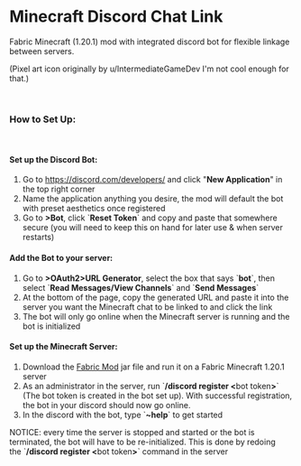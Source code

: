# Minecraft Discord Chat Link
<p>Fabric Minecraft (1.20.1) mod with integrated discord bot for flexible linkage between servers.</p>
<p>(Pixel art icon originally by u/IntermediateGameDev I'm not cool enough for that.)</p>
<p>&nbsp;</p>
<h3>How to Set Up:</h3>
<p>&nbsp;</p>
<h4>Set up the Discord Bot:</h4>
<ol>
<li>Go to&nbsp;<a href="https://discord.com/developers/">https://discord.com/developers/</a>&nbsp;and click "<strong>New Application</strong>" in the top right corner</li>
<li>Name the application anything you desire, the mod will default the bot with preset aesthetics once registered</li>
<li>Go to <strong>&gt;Bot</strong>, click `<strong>Reset Token</strong>` and copy and paste that somewhere secure (you will need to keep this on hand for later use &amp; when server restarts)</li>
</ol>
<h4>Add the Bot to your server:</h4>
<ol>
<li>Go to <strong>&gt;OAuth2&gt;URL Generator</strong>, select the box that says `<strong>bot</strong>`, then select `<strong>Read Messages/View Channels</strong>` and `<strong>Send Messages</strong>`</li>
<li>At the bottom of the page, copy the generated URL and paste it into the server you want the Minecraft chat to be linked to and click the link</li>
<li>The bot will only go online when the Minecraft server is running and the bot is initialized</li>
</ol>
<h4>Set up the Minecraft Server:</h4>
<ol>
<li>Download the <a href="https://github.com/DingDingWasTaken/Minecraft-Discord-Chat-Link/blob/main/DiscordChatLink-1.0.jar">Fabric Mod</a>&nbsp;jar file and run it on a Fabric Minecraft 1.20.1 server</li>
<li>As an administrator in the server, run `<strong>/discord register &lt;</strong>bot&nbsp;token<strong>&gt;</strong>` (The bot token is created in the bot set up). With successful registration, the bot in your discord should now go online.</li>
<li>In the discord with the bot, type `<strong>~help</strong>` to get started</li>
</ol>
<p>NOTICE: every time the server is stopped and started or the bot is terminated, the bot will have to be re-initialized. This is done by redoing the&nbsp;`<strong>/discord register &lt;</strong>bot&nbsp;token<strong>&gt;</strong>` command in the server</p>

